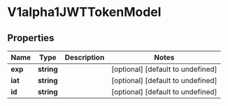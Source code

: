 # V1alpha1JWTTokenModel

## Properties

Name | Type | Description | Notes
------------ | ------------- | ------------- | -------------
**exp** | **string** |  | [optional] [default to undefined]
**iat** | **string** |  | [optional] [default to undefined]
**id** | **string** |  | [optional] [default to undefined]


